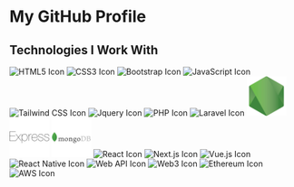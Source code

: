 # My GitHub Profile

## Technologies I Work With

<div>
  <img src="https://cdn.jsdelivr.net/gh/devicons/devicon/icons/html5/html5-original.svg" alt="HTML5 Icon" width="80" height="80" />
  <img src="https://cdn.jsdelivr.net/gh/devicons/devicon/icons/css3/css3-original.svg" alt="CSS3 Icon" width="80" height="80" />
  <img src="https://cdn.jsdelivr.net/gh/devicons/devicon/icons/bootstrap/bootstrap-original.svg" alt="Bootstrap Icon" width="70" height="70" />
  <img src="https://cdn.jsdelivr.net/gh/devicons/devicon/icons/javascript/javascript-original.svg" alt="JavaScript Icon" width="60" height="60" />
  <img src="https://cdn.simpleicons.org/tailwindcss/38B2AC" alt="Tailwind CSS Icon" width="70" height="70" />
  <img src="https://upload.wikimedia.org/wikipedia/en/thumb/9/9e/JQuery_logo.svg/1200px-JQuery_logo.svg.png" alt="Jquery Icon" width="70" height="70" />
  <img src="https://upload.wikimedia.org/wikipedia/commons/2/27/PHP-logo.svg" alt="PHP Icon" width="70" height="70" />
  <img src="https://laravel.com/img/logomark.min.svg" alt="Laravel Icon" width="70" height="70" />
  <img src="https://raw.githubusercontent.com/github/explore/80688e429a7d4ef2fca1e82350fe8e3517d3494d/topics/nodejs/nodejs.png" alt="Node Icon" width="70" height="70" />
  <img src="https://raw.githubusercontent.com/github/explore/80688e429a7d4ef2fca1e82350fe8e3517d3494d/topics/express/express.png" alt="Express Icon" width="70" height="70" />
  <img src="https://raw.githubusercontent.com/github/explore/80688e429a7d4ef2fca1e82350fe8e3517d3494d/topics/mongodb/mongodb.png" alt="MongoDB Icon" width="70" height="70" />
  <img src="https://cdn.jsdelivr.net/gh/devicons/devicon/icons/react/react-original.svg" alt="React Icon" width="70" height="70" />
  <img src="https://cdn.jsdelivr.net/gh/devicons/devicon/icons/nextjs/nextjs-original.svg" alt="Next.js Icon" width="70" height="70" />
  <img src="https://cdn.jsdelivr.net/gh/devicons/devicon/icons/vuejs/vuejs-original.svg" alt="Vue.js Icon" width="70" height="70" />
  <img src="https://cdn.jsdelivr.net/gh/devicons/devicon/icons/react/react-original.svg" alt="React Native Icon" width="60" height="60" />
  <img src="https://cdn.jsdelivr.net/gh/devicons/devicon/icons/adonisjs/adonisjs-original.svg" alt="Web API Icon" width="70" height="70" />
  <img src="https://cdn.simpleicons.org/web3dotjs/F16822" alt="Web3 Icon" width="70" height="70" />
  <img src="https://cdn.simpleicons.org/ethereum/3C3C3D" alt="Ethereum Icon" width="70" height="70" />
  <img src="https://cdn.worldvectorlogo.com/logos/aws-s3.svg" alt="AWS Icon" width="70" height="70" />
</div>
